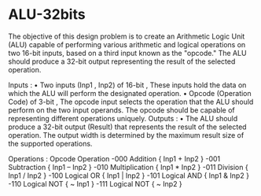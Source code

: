 # ALU-32bits
The objective of this design problem is to create an Arithmetic Logic Unit (ALU) capable of  performing various arithmetic and logical operations on two 16-bit inputs, based on a third input  known as the "opcode." The ALU should produce a 32-bit output representing the result of the  selected operation.

Inputs :
• Two inputs (Inp1 , Inp2) of 16-bit , These inputs hold the data on which the ALU will 
perform the designated operation.
• Opcode (Operation Code) of 3-bit , The opcode input selects the operation that the ALU 
should perform on the two input operands. The opcode should be capable of representing 
different operations uniquely.
Outputs :
• The ALU should produce a 32-bit output (Result) that represents the result of the selected 
operation. The output width is determined by the maximum result size of the supported 
operations.

Operations :
Opcode Operation
-000 Addition { Inp1 + Inp2 } 
-001 Subtraction { Inp1 – Inp2 }
-010 Multiplication { Inp1 * Inp2 }
-011 Division { Inp1 / Inp2 }
-100 Logical OR { Inp1 | Inp2 }
-101 Logical AND { Inp1 & Inp2 }
-110 Logical NOT { ~ Inp1 }
-111 Logical NOT { ~ Inp2 }
